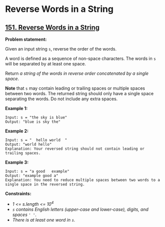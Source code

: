 # Reverse Words in a String

## [151. Reverse Words in a String](https://leetcode.com/problems/reverse-words-in-a-string/)

**Problem statement:**

Given an input string `s`, reverse the order of the words.

A word is defined as a sequence of non-space characters. The words in `s` will be separated by at least one space.

Return *a string of the words in reverse order concatenated by a single space*.

**Note** that `s` may contain leading or trailing spaces or multiple spaces between two words. The returned string should only have a single space separating the words. Do not include any extra spaces.

**Example 1:**

```
Input: s = "the sky is blue"
Output: "blue is sky the"
```

**Example 2:**

```
Input: s = "  hello world  "
Output: "world hello"
Explanation: Your reversed string should not contain leading or trailing spaces.
```

**Example 3:**

```
Input: s = "a good   example"
Output: "example good a"
Explanation: You need to reduce multiple spaces between two words to a single space in the reversed string.
```

**Constraints:**

* *1 <= s.length <= 10<sup>4</sup>*
* *`s` contains English letters (upper-case and lower-case), digits, and spaces `' '`.*
* *There is at least one word in `s`.*
